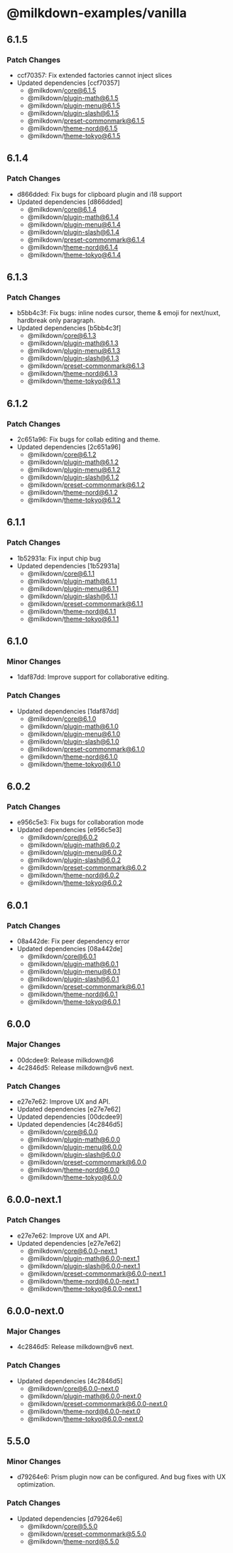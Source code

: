 # @milkdown-examples/vanilla

## 6.1.5

### Patch Changes

-   ccf70357: Fix extended factories cannot inject slices
-   Updated dependencies [ccf70357]
    -   @milkdown/core@6.1.5
    -   @milkdown/plugin-math@6.1.5
    -   @milkdown/plugin-menu@6.1.5
    -   @milkdown/plugin-slash@6.1.5
    -   @milkdown/preset-commonmark@6.1.5
    -   @milkdown/theme-nord@6.1.5
    -   @milkdown/theme-tokyo@6.1.5

## 6.1.4

### Patch Changes

-   d866dded: Fix bugs for clipboard plugin and i18 support
-   Updated dependencies [d866dded]
    -   @milkdown/core@6.1.4
    -   @milkdown/plugin-math@6.1.4
    -   @milkdown/plugin-menu@6.1.4
    -   @milkdown/plugin-slash@6.1.4
    -   @milkdown/preset-commonmark@6.1.4
    -   @milkdown/theme-nord@6.1.4
    -   @milkdown/theme-tokyo@6.1.4

## 6.1.3

### Patch Changes

-   b5bb4c3f: Fix bugs: inline nodes cursor, theme & emoji for next/nuxt, hardbreak only paragraph.
-   Updated dependencies [b5bb4c3f]
    -   @milkdown/core@6.1.3
    -   @milkdown/plugin-math@6.1.3
    -   @milkdown/plugin-menu@6.1.3
    -   @milkdown/plugin-slash@6.1.3
    -   @milkdown/preset-commonmark@6.1.3
    -   @milkdown/theme-nord@6.1.3
    -   @milkdown/theme-tokyo@6.1.3

## 6.1.2

### Patch Changes

-   2c651a96: Fix bugs for collab editing and theme.
-   Updated dependencies [2c651a96]
    -   @milkdown/core@6.1.2
    -   @milkdown/plugin-math@6.1.2
    -   @milkdown/plugin-menu@6.1.2
    -   @milkdown/plugin-slash@6.1.2
    -   @milkdown/preset-commonmark@6.1.2
    -   @milkdown/theme-nord@6.1.2
    -   @milkdown/theme-tokyo@6.1.2

## 6.1.1

### Patch Changes

-   1b52931a: Fix input chip bug
-   Updated dependencies [1b52931a]
    -   @milkdown/core@6.1.1
    -   @milkdown/plugin-math@6.1.1
    -   @milkdown/plugin-menu@6.1.1
    -   @milkdown/plugin-slash@6.1.1
    -   @milkdown/preset-commonmark@6.1.1
    -   @milkdown/theme-nord@6.1.1
    -   @milkdown/theme-tokyo@6.1.1

## 6.1.0

### Minor Changes

-   1daf87dd: Improve support for collaborative editing.

### Patch Changes

-   Updated dependencies [1daf87dd]
    -   @milkdown/core@6.1.0
    -   @milkdown/plugin-math@6.1.0
    -   @milkdown/plugin-menu@6.1.0
    -   @milkdown/plugin-slash@6.1.0
    -   @milkdown/preset-commonmark@6.1.0
    -   @milkdown/theme-nord@6.1.0
    -   @milkdown/theme-tokyo@6.1.0

## 6.0.2

### Patch Changes

-   e956c5e3: Fix bugs for collaboration mode
-   Updated dependencies [e956c5e3]
    -   @milkdown/core@6.0.2
    -   @milkdown/plugin-math@6.0.2
    -   @milkdown/plugin-menu@6.0.2
    -   @milkdown/plugin-slash@6.0.2
    -   @milkdown/preset-commonmark@6.0.2
    -   @milkdown/theme-nord@6.0.2
    -   @milkdown/theme-tokyo@6.0.2

## 6.0.1

### Patch Changes

-   08a442de: Fix peer dependency error
-   Updated dependencies [08a442de]
    -   @milkdown/core@6.0.1
    -   @milkdown/plugin-math@6.0.1
    -   @milkdown/plugin-menu@6.0.1
    -   @milkdown/plugin-slash@6.0.1
    -   @milkdown/preset-commonmark@6.0.1
    -   @milkdown/theme-nord@6.0.1
    -   @milkdown/theme-tokyo@6.0.1

## 6.0.0

### Major Changes

-   00dcdee9: Release milkdown@6
-   4c2846d5: Release milkdown@v6 next.

### Patch Changes

-   e27e7e62: Improve UX and API.
-   Updated dependencies [e27e7e62]
-   Updated dependencies [00dcdee9]
-   Updated dependencies [4c2846d5]
    -   @milkdown/core@6.0.0
    -   @milkdown/plugin-math@6.0.0
    -   @milkdown/plugin-menu@6.0.0
    -   @milkdown/plugin-slash@6.0.0
    -   @milkdown/preset-commonmark@6.0.0
    -   @milkdown/theme-nord@6.0.0
    -   @milkdown/theme-tokyo@6.0.0

## 6.0.0-next.1

### Patch Changes

-   e27e7e62: Improve UX and API.
-   Updated dependencies [e27e7e62]
    -   @milkdown/core@6.0.0-next.1
    -   @milkdown/plugin-math@6.0.0-next.1
    -   @milkdown/plugin-slash@6.0.0-next.1
    -   @milkdown/preset-commonmark@6.0.0-next.1
    -   @milkdown/theme-nord@6.0.0-next.1
    -   @milkdown/theme-tokyo@6.0.0-next.1

## 6.0.0-next.0

### Major Changes

-   4c2846d5: Release milkdown@v6 next.

### Patch Changes

-   Updated dependencies [4c2846d5]
    -   @milkdown/core@6.0.0-next.0
    -   @milkdown/plugin-math@6.0.0-next.0
    -   @milkdown/preset-commonmark@6.0.0-next.0
    -   @milkdown/theme-nord@6.0.0-next.0
    -   @milkdown/theme-tokyo@6.0.0-next.0

## 5.5.0

### Minor Changes

-   d79264e6: Prism plugin now can be configured. And bug fixes with UX optimization.

### Patch Changes

-   Updated dependencies [d79264e6]
    -   @milkdown/core@5.5.0
    -   @milkdown/preset-commonmark@5.5.0
    -   @milkdown/theme-nord@5.5.0
